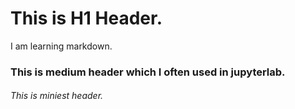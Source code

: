 # This is H1 Header.
I am learning markdown. 
### This is medium header which I often used in jupyterlab.
###### This is miniest header.

